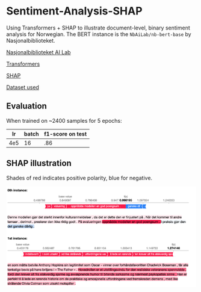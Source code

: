 # Sentiment-Analysis-SHAP

Using Transformers + SHAP to illustrate document-level, binary sentiment analysis for Norwegian. The BERT instance is the `NbAiLab/nb-bert-base` by Nasjonalbiblioteket.

[Nasjonalbiblioteket AI Lab](https://github.com/NBAiLab)

[Transformers](https://huggingface.co/models)

[SHAP](https://shap.readthedocs.io/en/latest/index.html)

[Dataset used](https://github.com/ltgoslo/norec)

## Evaluation

When trained on ~2400 samples for 5 epochs:

| lr  | batch | f1-score on test |
| --- | ----- | ---------------- |
| 4e5 | 16    | .86              |

## SHAP illustration

Shades of red indicates positive polarity, blue for negative.

![example](img/example_2.png)
